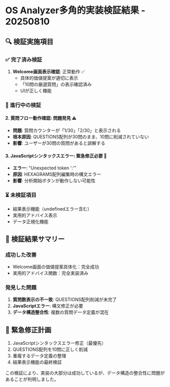 # OS Analyzer多角的実装検証結果 - 20250810

## 🔍 検証実施項目

### ✅ 完了済み検証
1. **Welcome画面表示確認**: 正常動作 ✅
   - 具体的価値提案が適切に表示
   - 「10問の厳選質問」の表示確認済み
   - UIが正しく機能

### 🔄 進行中の検証

#### 2. **質問フロー動作確認**: 問題発見 ⚠️
- **問題**: 質問カウンターが「1/30」「2/30」と表示される
- **根本原因**: QUESTIONS配列が30問のまま、10問に削減されていない
- **影響**: ユーザーが30問の質問があると誤解する

#### 3. **JavaScriptシンタックスエラー**: 緊急修正必要 🚨
- **エラー**: "Unexpected token ':'"
- **原因**: HEXAGRAMS配列編集時の構文エラー
- **影響**: 分析開始ボタンが動作しない可能性

### ⏳ 未検証項目
- 結果表示機能（undefinedエラー含む）
- 実用的アドバイス表示
- データ正規化機能

## 🎯 検証結果サマリー

### 成功した改善
- Welcome画面の価値提案具体化：完全成功
- 実用的アドバイス関数：完全実装済み

### 発見した問題
1. **質問数表示の不一致**: QUESTIONS配列削減が未完了
2. **JavaScriptエラー**: 構文修正が必要
3. **データ構造整合性**: 複数の質問データ定義が混在

## 🔧 緊急修正計画
1. JavaScriptシンタックスエラー修正（最優先）
2. QUESTIONS配列を10問に正しく削減
3. 重複するデータ定義の整理
4. 結果表示機能の最終検証

この検証により、実装の大部分は成功しているが、データ構造の整合性に問題があることが判明しました。